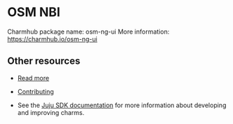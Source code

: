 <!-- Copyright 2022 Canonical Ltd.

Licensed under the Apache License, Version 2.0 (the "License"); you may
not use this file except in compliance with the License. You may obtain
a copy of the License at

        http://www.apache.org/licenses/LICENSE-2.0

Unless required by applicable law or agreed to in writing, software
distributed under the License is distributed on an "AS IS" BASIS, WITHOUT
WARRANTIES OR CONDITIONS OF ANY KIND, either express or implied. See the
License for the specific language governing permissions and limitations
under the License.

For those usages not covered by the Apache License, Version 2.0 please
contact: legal@canonical.com

To get in touch with the maintainers, please contact:
osm-charmers@lists.launchpad.net -->

<!-- 
Avoid using this README file for information that is maintained or published elsewhere, e.g.:

* metadata.yaml > published on Charmhub
* documentation > published on (or linked to from) Charmhub
* detailed contribution guide > documentation or CONTRIBUTING.md

Use links instead. 
-->

# OSM NBI

Charmhub package name: osm-ng-ui
More information: https://charmhub.io/osm-ng-ui

## Other resources

* [Read more](https://osm.etsi.org/docs/user-guide/latest/) 

* [Contributing](https://osm.etsi.org/gitweb/?p=osm/devops.git;a=blob;f=installers/charm/osm-ng-ui/CONTRIBUTING.md)

* See the [Juju SDK documentation](https://juju.is/docs/sdk) for more information about developing and improving charms.
                                                           
